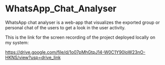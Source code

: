 # WhatsApp_Chat_Analyser
WhatsApp chat analyser is a web-app that visualizes the exported group or personal chat of the users to get a look in the user activity.

This is the link for the screen recording of the project deployed locally on my system:

https://drive.google.com/file/d/1o07pMhGtpJ14-W0C1Y90loW23nO-HKNS/view?usp=drive_link
